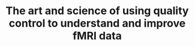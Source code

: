 ---
title: "The art and science of using quality control to understand and improve fMRI data"
project_id: education
conf_date: 2023-07-01
conference_id: "OHBM_2023"
presenters:
   - daniel_handwerker
summary: "<p>Talk that was part of an OHBM Educational Session: 'Making Quality Control Part of Your Analysis: Learning with the FMRI Open QC Project'</p>"
file: /assets/presentations/Handwerker_QCEducationSession_small.pdf
filename: Handwerker_QCEducationSession_small.pdf
layout: presentation
---
